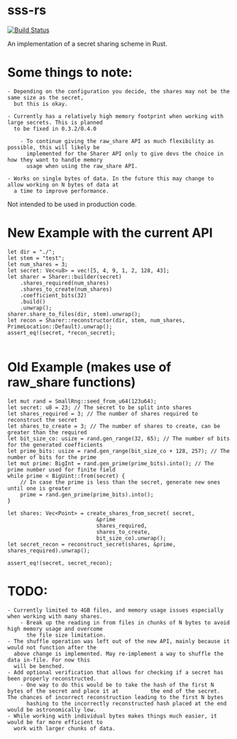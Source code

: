 # sss-rs
[![Build Status](https://travis-ci.com/bilowik/sss-rs.svg?branch=master)](https://travis-ci.com/bilowik/sss-rs)

An implementation of a secret sharing scheme in Rust. 

# Some things to note:
	- Depending on the configuration you decide, the shares may not be the same size as the secret,
	  but this is okay. 

	- Currently has a relatively high memory footprint when working with large secrets. This is planned
	  to be fixed in 0.3.2/0.4.0

		- To continue giving the raw_share API as much flexibility as possible, this will likely be 
		  implemented for the Sharer API only to give devs the choice in how they want to handle memory
		  usage when using the raw_share API.

	- Works on single bytes of data. In the future this may change to allow working on N bytes of data at
	  a time to improve performance.

Not intended to be used in production code.

# New Example with the current API
```
let dir = "./";
let stem = "test";
let num_shares = 3;
let secret: Vec<u8> = vec![5, 4, 9, 1, 2, 128, 43];
let sharer = Sharer::builder(secret)
	.shares_required(num_shares)
	.shares_to_create(num_shares)
	.coefficient_bits(32)
	.build()
	.unwrap();
sharer.share_to_files(dir, stem).unwrap();
let recon = Sharer::reconstructor(dir, stem, num_shares, PrimeLocation::Default).unwrap();
assert_eq!(secret, *recon_secret);


```


# Old Example (makes use of raw_share functions)
```
let mut rand = SmallRng::seed_from_u64(123u64);
let secret: u8 = 23; // The secret to be split into shares
let shares_required = 3; // The number of shares required to reconstruct the secret
let shares_to_create = 3; // The number of shares to create, can be greater than the required
let bit_size_co: usize = rand.gen_range(32, 65); // The number of bits for the generated coefficients
let prime_bits: usize = rand.gen_range(bit_size_co + 128, 257); // The number of bits for the prime
let mut prime: BigInt = rand.gen_prime(prime_bits).into(); // The prime number used for finite field
while prime < BigUint::from(secret) {
	// In case the prime is less than the secret, generate new ones until one is greater
	prime = rand.gen_prime(prime_bits).into();
}

let shares: Vec<Point> = create_shares_from_secret(	secret,
							&prime
							shares_required,
							shares_to_create,
							bit_size_co).unwrap();
let secret_recon = reconstruct_secret(shares, &prime, shares_required).unwrap();

assert_eq!(secret, secret_recon);
```

# TODO:
	- Currently limited to 4GB files, and memory usage issues especially when working with many shares.
		- Break up the reading in from files in chunks of N bytes to avoid high memory usage and overcome
		  the file size limitation.
	- The shuffle operation was left out of the new API, mainly because it would not function after the 
	  above change is implemented. May re-implement a way to shuffle the data in-file. For now this 
	  will be benched.
	- Add optional verification that allows for checking if a secret has been properly reconstructed.
		- One way to do this would be to take the hash of the first N bytes of the secret and place it at		   the end of the secret. The chances of incorrect reconstruction leading to the first N bytes 
		  hashing to the incorrectly reconstructed hash placed at the end would be astronomically low.
	- While working with individual bytes makes things much easier, it would be far more efficient to 
	  work with larger chunks of data.

